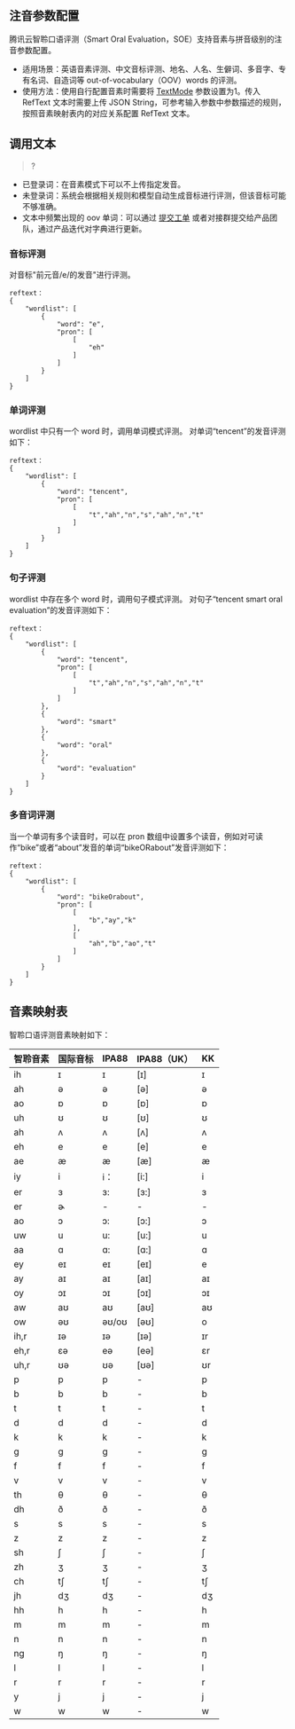 ## 注音参数配置
腾讯云智聆口语评测（Smart Oral Evaluation，SOE）支持音素与拼音级别的注音参数配置。
- 适用场景：英语音素评测、中文音标评测、地名、人名、生僻词、多音字、专有名词、自造词等 out-of-vocabulary（OOV）words 的评测。
- 使用方法：使用自行配置音素时需要将 [TextMode](https://cloud.tencent.com/document/product/884/19319) 参数设置为1。传入 RefText 文本时需要上传 JSON String，可参考输入参数中参数描述的规则，按照音素映射表内的对应关系配置 RefText 文本。

## 调用文本
>?
-  已登录词：在音素模式下可以不上传指定发音。
-  未登录词：系统会根据相关规则和模型自动生成音标进行评测，但该音标可能不够准确。
-  文本中频繁出现的 oov 单词：可以通过 [提交工单](https://console.cloud.tencent.com/workorder/category) 或者对接群提交给产品团队，通过产品迭代对字典进行更新。

### 音标评测
对音标"前元音/e/的发音"进行评测。
```
reftext：
{
    "wordlist": [
        {
            "word": "e",
            "pron": [
                [
                    "eh"
                ]
            ]
        }
    ]
}
```
### 单词评测
wordlist 中只有一个 word 时，调用单词模式评测。
对单词“tencent”的发音评测如下：
```
reftext：
{
    "wordlist": [
        {
            "word": "tencent",
            "pron": [
                [
                    "t","ah","n","s","ah","n","t"
                ]
            ]
        }
    ]
}
```
### 句子评测
wordlist 中存在多个 word 时，调用句子模式评测。
对句子“tencent smart oral evaluation”的发音评测如下：
```
reftext：
{
    "wordlist": [
        {
            "word": "tencent",
            "pron": [
                [
                    "t","ah","n","s","ah","n","t"
                ]
            ]
        },
        {
            "word": "smart"
        },
        {
            "word": "oral"
        },
        {
            "word": "evaluation"
        }
    ]
}
```
### 多音词评测
当一个单词有多个读音时，可以在 pron 数组中设置多个读音，例如对可读作“bike”或者“about”发音的单词“bikeORabout”发音评测如下：
```
reftext：
{
    "wordlist": [
        {
            "word": "bikeOrabout",
            "pron": [
                [
                    "b","ay","k"
                ],
                [
                    "ah","b","ao","t"
                ]
            ]
        }
    ]
}
```

## 音素映射表
智聆口语评测音素映射如下：

|智聆音素	|国际音标	|IPA88|	IPA88（UK）|	KK|
|---------|---------|---------|---------|---------|
|ih|	ɪ |	ɪ |	[ɪ]| 	ɪ|
|ah	|ə|	ə|	[ә]|	ə|
|ao|	ɒ|	ɒ|	[ɒ]|	ɒ|
|uh|	ʊ|	ʊ	|[ʊ]	|ʊ|
|ah|	ʌ|	ʌ|	[ʌ]|	ʌ|
|eh	|e 	|e	|[e]|	e|
|ae|	æ|	æ|	[æ]|	æ|
|iy	|i|	i：|	[i:]|	i|
|er	|ɜ	|ɜ:|	[ɜ:]|	ɜ|
|er|	ɚ|- |	- |	- |	
|ao|	ɔ|	ɔ:|	[ɔ:]|	ɔ|
|uw|	u	|u:	|[u:]	|u|
|aa|	ɑ|	ɑ:	|[ɑ:]	|ɑ|
|ey	|eɪ	|eɪ	|[eɪ]|	e|
|ay|	aɪ|	aɪ|	[aɪ]|	aɪ|
|oy	|ɔɪ	|ɔɪ	|[ɔɪ]|	ɔɪ|
|aw	|aʊ|	aʊ|	[aʊ]|	aʊ|
|ow	|әʊ	|әʊ/oʊ|	[әʊ]|	o|
|ih,r	|ɪə	|ɪə	|[ɪə]|	ɪr|
|eh,r|	ɛә	|eə|	[eə]|	ɛr
|uh,r|ʊə|	ʊə	|[ʊə]	|ʊr|
|p|	p|	p| - 	|	p|
|b	|b|	b	|- |b|
|t|	t	|t	|	- |t|
|d|	d	|d|- |d|
|k|	k|	k|- |	k|
|g|	g|	g|	- |g|
|f|	f|	f	|- |f|
|v|	v|	v	|- |v|
|th|	θ|	θ	|-	|θ|
|dh|	ð|	ð|	- |ð|
|s	|s|s|	- |s|
|z|	z|	z|- |	z|
|sh	|ʃ	|ʃ	|- |ʃ|
|zh	|ʒ|	ʒ	|	- |ʒ|
|ch	|tʃ	|tʃ	|- |tʃ|
|jh	|dʒ|	dʒ|	- |dʒ|
|hh	|h	|h	|- |h|
|m	|m|	m|	- |m|
|n|	n|	n|	- |n|
|ng	|ŋ	|ŋ	|	- |ŋ|
|l|	l	|l	|- |l|
|r	|r|	r	|- |r|
|y	|j|	j	|- |j|
|w	|w	|w|	- |w|




